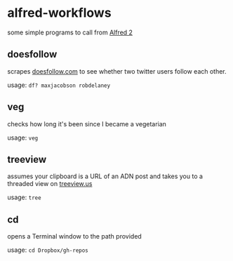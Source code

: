 # alfred-workflows

some simple programs to call from [Alfred 2](http://alfredapp.com)

## doesfollow

scrapes [doesfollow.com](http://doesfollow.com) to see whether two twitter users follow each other.

usage: `df? maxjacobson robdelaney`

## veg

checks how long it's been since I became a vegetarian

usage: `veg`

## treeview

assumes your clipboard is a URL of an ADN post and takes you to a threaded view on [treeview.us](http://treeview.us)

usage: `tree`

## cd

opens a Terminal window to the path provided

usage: `cd Dropbox/gh-repos`
